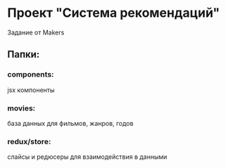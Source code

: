 # Проект "Система рекомендаций"

Задание от Makers


## Папки:
### components:
jsx компоненты

### movies:
база данных для фильмов, жанров, годов

### redux/store:
слайсы и редюсеры для взаимодействия в данными